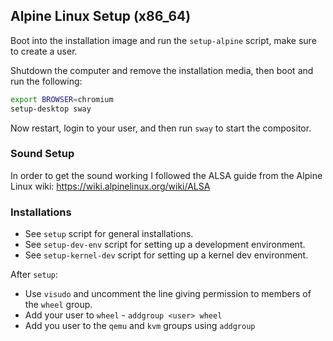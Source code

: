## Alpine Linux Setup (x86_64)
Boot into the installation image and run the `setup-alpine` script, make sure to create a user.

Shutdown the computer and remove the installation media, then boot and run the following:

```sh
export BROWSER=chromium
setup-desktop sway
```

Now restart, login to your user, and then run `sway` to start the compositor.

### Sound Setup
In order to get the sound working I followed the ALSA guide from the Alpine Linux wiki: https://wiki.alpinelinux.org/wiki/ALSA

### Installations
- See `setup` script for general installations.
- See `setup-dev-env` script for setting up a development environment.
- See `setup-kernel-dev` script for setting up a kernel dev environment.

After `setup`:
- Use `visudo` and uncomment the line giving permission to members of the `wheel` group.
- Add your user to `wheel` - `addgroup <user> wheel`
- Add you user to the `qemu` and `kvm` groups using `addgroup`
